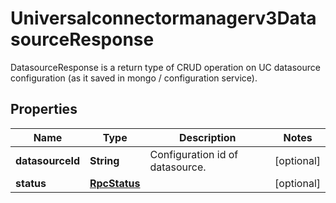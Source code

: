 

# Universalconnectormanagerv3DatasourceResponse

DatasourceResponse is a return type of CRUD operation on UC datasource configuration (as it saved in mongo / configuration service).

## Properties

| Name | Type | Description | Notes |
|------------ | ------------- | ------------- | -------------|
|**datasourceId** | **String** | Configuration id of datasource. |  [optional] |
|**status** | [**RpcStatus**](RpcStatus.md) |  |  [optional] |



